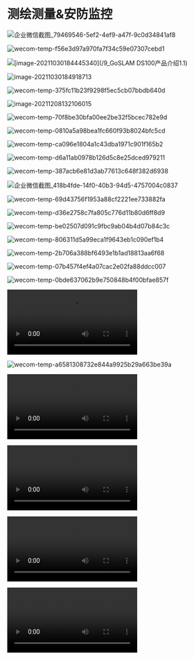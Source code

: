 # 测绘测量&安防监控



![企业微信截图_79469546-5ef2-4ef9-a47f-9c0d34841af8](SMapping.assets/%E4%BC%81%E4%B8%9A%E5%BE%AE%E4%BF%A1%E6%88%AA%E5%9B%BE_79469546-5ef2-4ef9-a47f-9c0d34841af8.png)

![wecom-temp-f56e3d97a970fa7f34c59e07307cebd1](SMapping.assets/wecom-temp-f56e3d97a970fa7f34c59e07307cebd1.png)

![[image-20211030184445340](/9_GoSLAM DS100产品介绍1.1)](SMapping.assets/image-20211030184445340.png)

![[image-20211030184918713](http://mp.weixin.qq.com/s?__biz=MzI5OTE1NjUxNg%3D%3D&mid=2649276654&idx=1&sn=2256d4ca0df2e8a4659118382311aec2&chksm=f486b5a5c3f13cb3d77f1ec20b426a5ea319f53dfe8113083ed1c7c653df41cfcefb9ec27e0c&mpshare=1&scene=1&srcid=0618U1Yc0IeVrfjSFQlQmCbs&sharer_sharetime=1624011134557&sharer_shareid=f9fc55907139617307cb20b918f6b448&version=3.1.18.90318&platform=mac#rd)](SMapping.assets/image-20211030184918713.png)

![wecom-temp-375fc11b23f9298f5ec5cb07bbdb640d](SMapping.assets/wecom-temp-375fc11b23f9298f5ec5cb07bbdb640d.jpg)

![image-20211208132106015](SMapping.assets/image-20211208132106015.png)

![wecom-temp-70f8be30bfa00ee2be32f5bcec782e9d](SMapping.assets/wecom-temp-70f8be30bfa00ee2be32f5bcec782e9d.jpg)

![wecom-temp-0810a5a98bea1fc660f93b8024bfc5cd](SMapping.assets/wecom-temp-0810a5a98bea1fc660f93b8024bfc5cd.jpg)

![[wecom-temp-ca096e1804a1c43dba1971c901f165b2](https://www.youtube.com/watch?v=AvPkmkTFXkw)](../../../../var/folders/4j/mds3xyzx0xj3td3v6d00zz9m000570/T/com.tencent.WeWorkMac/wecom-temp-ca096e1804a1c43dba1971c901f165b2.png)

![wecom-temp-d6a11ab0978b126d5c8e25dced979211](SMapping.assets/wecom-temp-d6a11ab0978b126d5c8e25dced979211.jpg)

![wecom-temp-387acb6e81d3ab77613c648f382d6938](SMapping.assets/wecom-temp-387acb6e81d3ab77613c648f382d6938.png)

![企业微信截图_418b4fde-14f0-40b3-94d5-4757004c0837](SMapping.assets/%E4%BC%81%E4%B8%9A%E5%BE%AE%E4%BF%A1%E6%88%AA%E5%9B%BE_418b4fde-14f0-40b3-94d5-4757004c0837.png)

![wecom-temp-69d43756f1953a88cf2221ee733882fa](SMapping.assets/wecom-temp-69d43756f1953a88cf2221ee733882fa.png)

![wecom-temp-d36e2758c7fa805c776d11b80d6ff8d9](SMapping.assets/wecom-temp-d36e2758c7fa805c776d11b80d6ff8d9.png)

![wecom-temp-be02507d091c9fbc9ab04b4d07b84c3c](SMapping.assets/wecom-temp-be02507d091c9fbc9ab04b4d07b84c3c.png)

![wecom-temp-806311d5a99eca1f9643eb1c090ef1b4](SMapping.assets/wecom-temp-806311d5a99eca1f9643eb1c090ef1b4.png)

![wecom-temp-2b706a388bf6493e1b1ad18813aa6f68](SMapping.assets/wecom-temp-2b706a388bf6493e1b1ad18813aa6f68.png)

![wecom-temp-07b457f4ef4a07cac2e02fa88ddcc007](SMapping.assets/wecom-temp-07b457f4ef4a07cac2e02fa88ddcc007.png)

![wecom-temp-0bde637062b9e750848b4f00bfae857f](SMapping.assets/wecom-temp-0bde637062b9e750848b4f00bfae857f.png)

<video src="SMapping.assets/4fff2498d3cc608ab1f2f8880aa73ae7.mov"></video>

![wecom-temp-a6581308732e844a9925b29a663be39a](SMapping.assets/wecom-temp-a6581308732e844a9925b29a663be39a.png)

<video src="SMapping.assets/DT-small.mov"></video>

<video src="SMapping.assets/5954da65cc76dea1fa869e222a746c3c.mov"></video>

<video src="SMapping.assets/43676bc2be2d32bfc872d3a56a7a4654.mov"></video>

<video src="SMapping.assets/61204b2435339191a9c7e4f7f2229d68.mov"></video>

